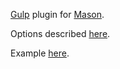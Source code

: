 [Gulp](http://gulpjs.com) plugin for [Mason](http://mason-lang.org).

Options described [here](http://mason-lang.org/setup#options).

Example [here](https://github.com/mason-lang/gulp-mason-example).
